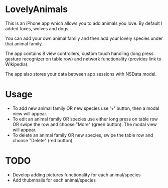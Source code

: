 # LovelyAnimals

This is an iPhone app which allows you to add animals you love. By default I added foxes, wolves and dogs. 

You can add your own animal family and then add your lovely species under that animal family.

The app contains 8 view controllers, custom touch handling (long press gesture recognizer on table row) and 
network functionality (provides link to Wikipedia). 

The app also stores your data between app sessions with NSData model.

# Usage

* To add new animal family OR new species use '+' button, then a modal view will appear.
* To edit an animal family OR species use either long press on table row OR swipe the row and choose "More" (green button). The modal view will appear.
* To delete an animal family OR new species, swipe the table row and choose "Delete" (red button)

# TODO

* Develop adding pictures functionality for each animal/species
* Add thubmnails for each animal/species



